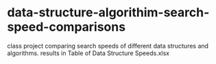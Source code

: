 # data-structure-algorithim-search-speed-comparisons
class project comparing search speeds of different data structures and algorithms.
results in Table of Data Structure Speeds.xlsx
